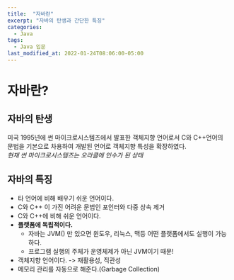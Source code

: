 ```yaml
---
title:  "자바란"
excerpt: "자바의 탄생과 간단한 특징"
categories:
  - Java
tags:
  - Java 입문
last_modified_at: 2022-01-24T08:06:00-05:00
---
```

# 자바란?

## 자바의 탄생
미국 1995년에 썬 마이크로시스템즈에서 발표한 객체지향 언어로서 
C와 C++언어의 문법을 기본으로 차용하여 개발된 언어로 객체지향 특성을 확장하였다.  
_현재 썬 마이크로시스템즈는 오라클에 인수가 된 상태_
  
## 자바의 특징
- 타 언어에 비해 배우기 쉬운 언어이다.
- C와 C++ 이 가진 어려운 문법인 포인터와 다중 상속 제거
- C와 C++에 비해 쉬운 언어이다.
- **플랫폼에 독립적이다.**
  - 자바는 JVM() 만 있으면 윈도우, 리눅스, 맥등 어떤 플랫폼에서도 실행이 가능하다.
  - 프로그램 실행의 주체가 운영체제가 아닌 JVM이기 때문!
- 객체지향 언어이다. -> 재활용성, 직관성
- 메모리 관리를 자동으로 해준다.(Garbage Collection)
